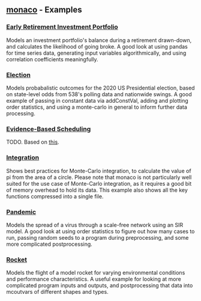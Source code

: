 ## [monaco](../) - Examples

### [Early Retirement Investment Portfolio](early_retirement_investment_portfolio/)
Models an investment portfolio's balance during a retirement drawn-down, and calculates the likelihood of going broke. A good look at using pandas for time series data, generating input variables algorithmically, and using correlation coefficients meaningfully.

### [Election](election/)
Models probabalistic outcomes for the 2020 US Presidential election, based on state-level odds from 538's polling data and nationwide swings. A good example of passing in constant data via addConstVal, adding and plotting order statistics, and using a monte-carlo in general to inform further data processing.

### [Evidence-Based Scheduling](evidence_based_scheduling/)
TODO. Based on [this](https://www.joelonsoftware.com/2007/10/26/evidence-based-scheduling/).

### [Integration](integration/)
Shows best practices for Monte-Carlo integration, to calculate the value of pi from the area of a circle. Please note that monaco is not particularly well suited for the use case of Monte-Carlo integration, as it requires a good bit of memory overhead to hold its data. This example also shows all the key functions compressed into a single file.

### [Pandemic](pandemic/)
Models the spread of a virus through a scale-free network using an SIR model. A good look at using order statistics to figure out how many cases to run, passing random seeds to a program during preprocessing, and some more complicated postprocessing.

### [Rocket](rocket/)
Models the flight of a model rocket for varying environmental conditions and performance characteristics. A useful example for looking at more complicated program inputs and outputs, and postprocessing that data into mcoutvars of different shapes and types.
